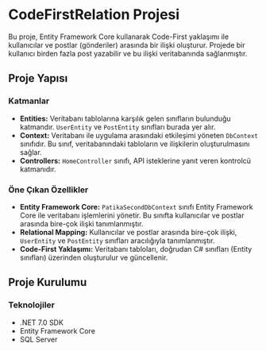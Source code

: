 # CodeFirstRelation Projesi

Bu proje, Entity Framework Core kullanarak Code-First yaklaşımı ile kullanıcılar ve postlar (gönderiler) arasında bir ilişki oluşturur. Projede bir kullanıcı birden fazla post yazabilir ve bu ilişki veritabanında sağlanmıştır.

## Proje Yapısı

### Katmanlar

- **Entities:** Veritabanı tablolarına karşılık gelen sınıfların bulunduğu katmandır. `UserEntity` ve `PostEntity` sınıfları burada yer alır.
- **Context:** Veritabanı ile uygulama arasındaki etkileşimi yöneten `DbContext` sınıfıdır. Bu sınıf, veritabanındaki tabloların ve ilişkilerin oluşturulmasını sağlar.
- **Controllers:** `HomeController` sınıfı, API isteklerine yanıt veren kontrolcü katmanıdır.

### Öne Çıkan Özellikler

- **Entity Framework Core:** `PatikaSecondDbContext` sınıfı Entity Framework Core ile veritabanı işlemlerini yönetir. Bu sınıfta kullanıcılar ve postlar arasında bire-çok ilişki tanımlanmıştır.
- **Relational Mapping:** Kullanıcılar ve postlar arasında bire-çok ilişki, `UserEntity` ve `PostEntity` sınıfları aracılığıyla tanımlanmıştır.
- **Code-First Yaklaşımı:** Veritabanı tabloları, doğrudan C# sınıfları (Entity sınıfları) üzerinden oluşturulur ve güncellenir.

## Proje Kurulumu

### Teknolojiler

- .NET 7.0 SDK
- Entity Framework Core
- SQL Server
